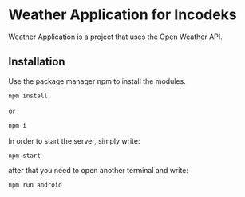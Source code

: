 # Weather Application for Incodeks

Weather Application is a project that uses the Open Weather API.

## Installation

Use the package manager npm to install the modules.

```bash
npm install
```

or

```bash
npm i
```

In order to start the server, simply write:

```bash
npm start
```

after that you need to open another terminal and write:

```bash
npm run android
```
